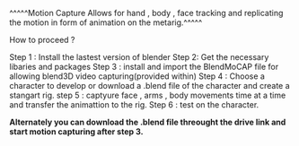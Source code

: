 ^^^^^Motion Capture Allows for hand , body , face tracking and replicating the motion in form of animation on the metarig.^^^^^

How to proceed ?

Step 1 : Install the lastest version of blender 
Step 2: Get the necessary libaries and packages 
Step 3 : install and import the BlendMoCAP file for allowing blend3D video capturing(provided within)
Step 4 : Choose a character to develop or download a .blend file of the character and create a stangart rig.
step 5 : captyure face , arms , body movements time at a time and transfer the animattion to the rig.
Step 6 : test on the character.

**Alternately you can download the .blend file threought the drive link and start motion capturing after step 3.**
